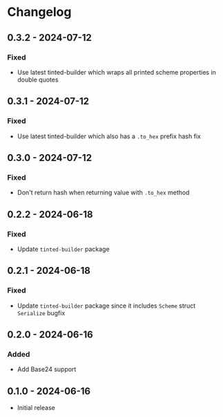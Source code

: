 # Changelog

## 0.3.2 - 2024-07-12

### Fixed

- Use latest tinted-builder which wraps all printed scheme properties in
  double quotes

## 0.3.1 - 2024-07-12

### Fixed

- Use latest tinted-builder which also has a `.to_hex` prefix hash fix

## 0.3.0 - 2024-07-12

### Fixed

- Don't return hash when returning value with `.to_hex` method

## 0.2.2 - 2024-06-18

### Fixed

- Update `tinted-builder` package

## 0.2.1 - 2024-06-18

### Fixed

- Update `tinted-builder` package since it includes `Scheme` struct
  `Serialize` bugfix

## 0.2.0 - 2024-06-16

### Added

- Add Base24 support

## 0.1.0 - 2024-06-16

- Initial release
